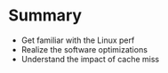 # Summary

* Get familiar with the Linux perf
* Realize the software optimizations
* Understand the impact of cache miss
